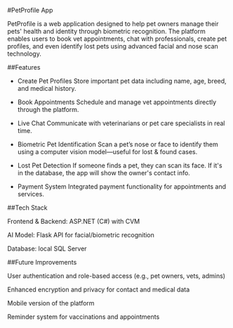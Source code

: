 #PetProfile App

PetProfile is a web application designed to help pet owners manage their pets' health and identity through biometric recognition. The platform enables users to book vet appointments, chat with professionals, create pet profiles, and even identify lost pets using advanced facial and nose scan technology.

##Features

- Create Pet Profiles
Store important pet data including name, age, breed, and medical history.

- Book Appointments
Schedule and manage vet appointments directly through the platform.

- Live Chat
Communicate with veterinarians or pet care specialists in real time.

- Biometric Pet Identification
Scan a pet’s nose or face to identify them using a computer vision model—useful for lost & found cases.

- Lost Pet Detection
If someone finds a pet, they can scan its face. If it's in the database, the app will show the owner's contact info.

- Payment System
Integrated payment functionality for appointments and services.

##Tech Stack

Frontend & Backend: ASP.NET (C#) with CVM 

AI Model: Flask API for facial/biometric recognition

Database: local SQL Server

##Future Improvements

User authentication and role-based access (e.g., pet owners, vets, admins)

Enhanced encryption and privacy for contact and medical data

Mobile version of the platform

Reminder system for vaccinations and appointments
